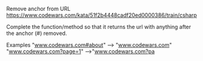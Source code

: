 ﻿Remove anchor from URL
https://www.codewars.com/kata/51f2b4448cadf20ed0000386/train/csharp

Complete the function/method so that it returns the url with anything after the anchor (#) removed.

Examples
"www.codewars.com#about" --> "www.codewars.com"
"www.codewars.com?page=1" -->"www.codewars.com?pa